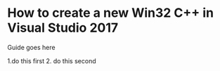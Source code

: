 # How to create a new Win32 C++ in Visual Studio 2017
Guide goes here

1.do this first 
2. do this second 
